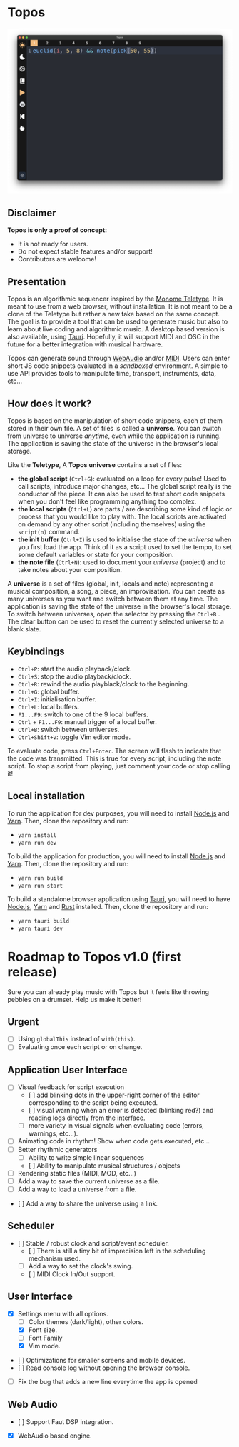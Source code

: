 # Topos

![Screenshot](https://github.com/Bubobubobubobubo/Topos/blob/main/img/screnshot.png)

## Disclaimer

**Topos is only a proof of concept:**

- It is not ready for users.
- Do not expect stable features and/or support!
- Contributors are welcome!

## Presentation

Topos is an algorithmic sequencer inspired by the [Monome Teletype](https://monome.org/docs/teletype/). It is meant to use from a web browser, without installation. It is not meant to be a clone of the Teletype but rather a new take based on the same concept. The goal is to provide a tool that can be used to generate music but also to learn about live coding and algorithmic music. A desktop based version is also available, using [Tauri](https://tauri.app/). Hopefully, it will support MIDI and OSC in the future for a better integration with musical hardware.

Topos can generate sound through [WebAudio](https://www.npmjs.com/package/superdough) and/or [MIDI](https://developer.mozilla.org/en-US/docs/Web/API/Web_MIDI_API). Users can enter short JS code snippets evaluated in a _sandboxed_ environment. A simple to use API provides tools to manipulate time, transport, instruments, data, etc...

## How does it work?

Topos is based on the manipulation of short code snippets, each of them stored in their own file. A set of files is called a **universe**. You can switch from universe to universe _anytime_, even while the application is running. The application is saving the state of the universe in the browser's local storage.

Like the **Teletype**, A **Topos universe** contains a set of files:

- **the global script** (`Ctrl+G`): evaluated on a loop for every pulse! Used to call scripts, introduce major changes, etc... The global script really is the conductor of the piece. It can also be used to test short code snippets when you don't feel like programming anything too complex.
- **the local scripts** (`Ctrl+L`) are parts / are describing some kind of logic or process that you would like to play with. The local scripts are activated on demand by any other script (including themselves) using the `script(n)` command.
- **the init buffer** (`Ctrl+I`) is used to initialise the state of the _universe_ when you first load the app. Think of it as a script used to set the tempo, to set some default variables or state for your composition.
- **the note file** (`Ctrl+N`): used to document your _universe_ (project) and to take notes about your composition.

A **universe** is a set of files (global, init, locals and note) representing a musical composition, a song, a piece, an improvisation. You can create as many universes as you want and switch between them at any time. The application is saving the state of the universe in the browser's local storage. To switch between universes, open the selector by pressing the `Ctrl+B` . The clear button can be used to reset the currently selected universe to a blank slate.

## Keybindings

- `Ctrl+P`: start the audio playback/clock.
- `Ctrl+S`: stop the audio playback/clock.
- `Ctrl+R`: rewind the audio playblack/clock to the beginning.
- `Ctrl+G`: global buffer.
- `Ctrl+I`: initialisation buffer.
- `Ctrl+L`: local buffers.
- `F1...F9`: switch to one of the 9 local buffers.
- `Ctrl` + `F1...F9`: manual trigger of a local buffer.
- `Ctrl+B`: switch between universes.
- `Ctrl+Shift+V`: toggle Vim editor mode.

To evaluate code, press `Ctrl+Enter`. The screen will flash to indicate that the code was transmitted. This is true for every script, including the note script. To stop a script from playing, just comment your code or stop calling it!

## Local installation

To run the application for dev purposes, you will need to install [Node.js](https://nodejs.org/en/) and [Yarn](https://yarnpkg.com/en/). Then, clone the repository and run:

- `yarn install`
- `yarn run dev`

To build the application for production, you will need to install [Node.js](https://nodejs.org/en/) and [Yarn](https://yarnpkg.com/en/). Then, clone the repository and run:

- `yarn run build`
- `yarn run start`

To build a standalone browser application using [Tauri](https://tauri.app/), you will need to have [Node.js](https://nodejs.org/en/), [Yarn](https://yarnpkg.com/en/) and [Rust](https://www.rust-lang.org/) installed. Then, clone the repository and run:

- `yarn tauri build`
- `yarn tauri dev`

# Roadmap to Topos v1.0 (first release)

Sure you can already play music with Topos but it feels like throwing pebbles on a drumset. Help us make it better!

## Urgent

- [ ] Using `globalThis` instead of `with(this)`.
- [ ] Evaluating once each script or on change.

## Application User Interface

- [ ] Visual feedback for script execution
  - [ ] add blinking dots in the upper-right corner of the editor corresponding to the script being executed.
  - [ ] visual warning when an error is detected (blinking red?) and reading logs directly from the interface.
  - [ ] more variety in visual signals when evaluating code (errors, warnings, etc...).
- [ ] Animating code in rhythm! Show when code gets executed, etc...
- [ ] Better rhythmic generators
  - [ ] Ability to write simple linear sequences
  - [ ] Ability to manipulate musical structures / objects
- [ ] Rendering static files (MIDI, MOD, etc...)
- [ ] Add a way to save the current universe as a file.
- [ ] Add a way to load a universe from a file.
- [ ] Add a way to share the universe using a link.

## Scheduler

- [ ] Stable / robust clock and script/event scheduler.
  - [ ] There is still a tiny bit of imprecision left in the scheduling mechanism used.
  - [ ] Add a way to set the clock's swing.
  - [ ] MIDI Clock In/Out support.

## User Interface

- [x] Settings menu with all options.
  - [ ] Color themes (dark/light), other colors.
  - [x] Font size.
  - [ ] Font Family
  - [x] Vim mode.
- [ ] Optimizations for smaller screens and mobile devices.
- [ ] Read console log without opening the browser console.
- [ ] Fix the bug that adds a new line everytime the app is opened

## Web Audio

- [ ] Support Faut DSP integration.
- [x] WebAudio based engine.
